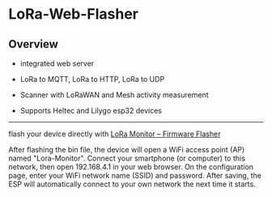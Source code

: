 # LoRa-Web-Flasher

## Overview
* integrated web server
  
* LoRa to MQTT, LoRa to HTTP, LoRa to UDP

* Scanner with LoRaWAN and Mesh activity measurement

* Supports Heltec and Lilygo esp32 devices


---
flash your device directly with [LoRa Monitor – Firmware Flasher](https://ronmeier.github.io/Lora-Web-Flasher)    

After flashing the bin file, the device will open a WiFi access point (AP) named "Lora-Monitor".
Connect your smartphone (or computer) to this network, then open 192.168.4.1 in your web browser.
On the configuration page, enter your WiFi network name (SSID) and password. After saving, the ESP will automatically connect to your own network the next time it starts.

